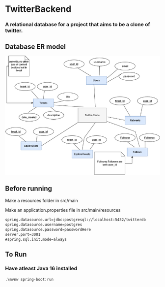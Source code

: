 # TwitterBackend
### A relational database for a project that aims to be a clone of twitter.

## Database ER model
![](public/model.png)


## Before running 
Make a resources folder in src/main

Make an application.properties file in src/main/resources
```
spring.datasource.url=jdbc:postgresql://localhost:5432/twitterdb
spring.datasource.username=postgres
spring.datasource.password=passwordHere
server.port=3001
#spring.sql.init.mode=always

```

## To Run
### Have atleast Java 16 installed
`.\mvnw spring-boot:run`